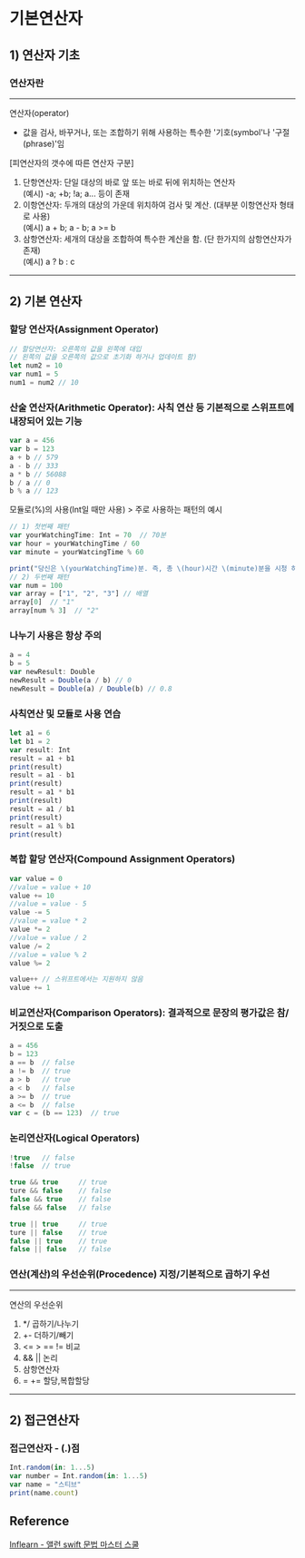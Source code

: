 # 기본연산자
## 1) 연산자 기초
### 연산자란
---
연산자(operator)
- 값을 검사, 바꾸거나, 또는 조합하기 위해 사용하는 특수한 '기호(symbol'나 '구절(phrase)'임

[피연산자의 갯수에 따른 연산자 구분]
1. 단항연산자: 단일 대상의 바로  앞 또는 바로 뒤에 위치하는 연산자  
(예시) -a; +b; !a; a... 등이 존재
2. 이항연산자: 두개의 대상의 가운데 위치하여 검사 및 계산. (대부분 이항연산자 형태로 사용)  
(예시) a + b; a - b; a >= b
3. 삼항연산자: 세개의 대상을 조합하여 특수한 계산을 함. (단 한가지의 삼항연산자가 존재)  
(예시) a ? b : c
---
## 2) 기본 연산자
### 할당 연산자(Assignment Operator)
```javascript
// 할당연산자: 오른쪽의 값을 왼쪽에 대입
// 왼쪽의 값을 오른쪽의 값으로 초기화 하거나 업데이트 함)
let num2 = 10
var num1 = 5
num1 = num2 // 10
```
### 산술 연산자(Arithmetic Operator): 사칙 연산 등 기본적으로 스위프트에 내장되어 있는 기능
```javascript
var a = 456
var b = 123
a + b // 579
a - b // 333
a * b // 56088
b / a // 0
b % a // 123
```
모듈로(%)의 사용(Int일 때만 사용) > 주로 사용하는 패턴의 예시
```javascript
// 1) 첫번째 패턴
var yourWatchingTime: Int = 70  // 70분
var hour = yourWatchingTime / 60
var minute = yourWatcingTime % 60

print("당신은 \(yourWatchingTime)분. 즉, 총 \(hour)시간 \(minute)분을 시청 하셨습니다.")
// 2) 두번째 패턴
var num = 100
var array = ["1", "2", "3"] // 배열
array[0]  // "1"
array[num % 3]  // "2"
```
### 나누기 사용은 항상 주의
```javascript
a = 4
b = 5
var newResult: Double
newResult = Double(a / b) // 0
newResult = Double(a) / Double(b) // 0.8
```
### 사칙연산 및 모듈로 사용 연습
```javascript
let a1 = 6
let b1 = 2
var result: Int
result = a1 + b1
print(result)
result = a1 - b1
print(result)
result = a1 * b1
print(result)
result = a1 / b1
print(result)
result = a1 % b1
print(result)
```
### 복합 할당 연산자(Compound Assignment Operators)
```javascript
var value = 0
//value = value + 10
value += 10
//value = value - 5
value -= 5
//value = value * 2
value *= 2
//value = value / 2
value /= 2
//value = value % 2
value %= 2

value++ // 스위프트에서는 지원하지 않음
value += 1
```
### 비교연산자(Comparison Operators): 결과적으로 문장의 평가값은 참/거짓으로 도출
```javascript
a = 456
b = 123
a == b  // false
a != b  // true
a > b   // true
a < b   // false
a >= b  // true
a <= b  // false
var c = (b == 123)  // true
```
### 논리연산자(Logical Operators)
```javascript
!true   // false
!false  // true

true && true     // true
ture && false    // false
false && true    // false
false && false   // false

true || true     // true
ture || false    // true
false || true    // true
false || false   // false
```
### 연산(계산)의 우선순위(Procedence) 지정/기본적으로 곱하기 우선
---
연산의 우선순위
1. */ 곱하기/나누기
2. +- 더하기/빼기
3. <= > == != 비교
4. && || 논리
5. 삼항연산자
6. = += 할당,복합할당
---
## 2) 접근연산자
### 접근연산자 - (.)점
```javascript
Int.random(in: 1...5)
var number = Int.random(in: 1...5)
var name = "스티브"
print(name.count)
```
## Reference
[Inflearn - 앨런 swift 문법 마스터 스쿨](https://www.inflearn.com/course/%EC%8A%A4%EC%9C%84%ED%94%84%ED%8A%B8-%EB%AC%B8%EB%B2%95-%EB%A7%88%EC%8A%A4%ED%84%B0-%EC%8A%A4%EC%BF%A8/dashboard)
